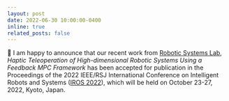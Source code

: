 ```yaml
---
layout: post
date: 2022-06-30 10:00:00-0400
inline: true
related_posts: false
---
```


📑 I am happy to announce that our recent work from [Robotic Systems Lab](https://rsl.ethz.ch/), *Haptic Teleoperation of High-dimensional Robotic Systems Using a Feedback MPC Framework* has been accepted for publication in the Proceedings of the 2022 IEEE/RSJ International Conference on Intelligent Robots and Systems ([IROS 2022](https://iros2022.org/)), which will be held on October 23-27, 2022, Kyoto, Japan. 